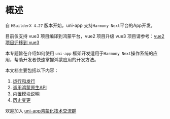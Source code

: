 # 概述

自 `HBuilderX 4.27` 版本开始，uni-app 支持`Harmony Next`平台的App开发。

目前仅支持 vue3 项目编译到鸿蒙平台，vue2 项目升级 vue3 项目请参考：[vue2 项目迁移到 vue3](../migration-to-vue3.md)

本专题旨在介绍如何使用 `uni-app` 框架开发适用于`Harmony Next`操作系统的应用，帮助开发者快速掌握鸿蒙应用的开发方法。

本文档主要包括以下内容：

1. [运行和发行](runbuild.md)
2. [调用鸿蒙原生API](native-api.md)
3. [内置模块说明](built-in-module.md)
4. [历史变更](history.md)

欢迎加入 [uni-app鸿蒙化技术交流群](https://im.dcloud.net.cn/#/?joinGroup=668685db8185e1e6e7b7b15e)
